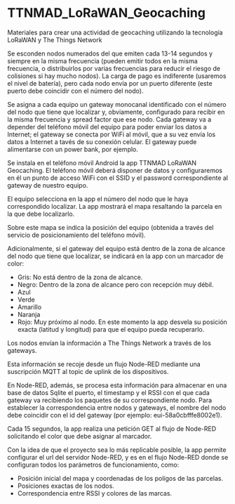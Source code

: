 # TTNMAD_LoRaWAN_Geocaching
Materiales para crear una actividad de geocaching utilizando la tecnología LoRaWAN y The Things Network

Se esconden nodos numerados del que emiten cada 13-14 segundos y siempre en la misma frecuencia (pueden emitir todos en la misma frecuencia, o distribuirlos por varias frecuencias para reducir el riesgo de colisiones si hay mucho nodos). La carga de pago es indiferente (usaremos el nivel de batería), pero cada nodo envía por un puerto diferente (este puerto debe coincidir con el número del nodo).

Se asigna a cada equipo un gateway monocanal identificado con el número del nodo que tiene que localizar y, obviamente, configurado para recibir en la misma frecuencia y spread factor que ese nodo. Cada gateway va a depender del teléfono móvil del equipo para poder enviar los datos a Internet; el gateway se conecta por WiFi al móvil, que a su vez envía los datos a Internet a tavés de su conexión celular. El gateway puede alimentarse con un power bank, por ejemplo.

Se instala en el teléfono móvil Android la app TTNMAD LoRaWAN Geocaching. El teléfono móvil deberá disponer de datos y configuraremos en él un punto de acceso WiFi con el SSID y el password correspondiente al gateway de nuestro equipo.

El equipo selecciona en la app el número del nodo que le haya correspondido localizar. La app mostrará el mapa resaltando la parcela en la que debe localizarlo.

Sobre este mapa se indica la posición del equipo (obtenida a través del servicio de posicionamiento del teléfono móvil).

Adicionalmente, si el gateway del equipo está dentro de la zona de alcance del nodo que tiene que localizar, se indicará en la app con un marcador de color:

- Gris: No está dentro de la zona de alcance.
- Negro: Dentro de la zona de alcance pero con recepción muy débil.
- Azul 
- Verde
- Amarillo
- Naranja
- Rojo: Muy próximo al nodo. En este momento la app desvela su posición exacta (latitud y longitud) para que el equipo pueda recuperarlo.

Los nodos envían la información a The Things Network a través de los gateways.

Esta información se recoje desde un flujo Node-RED mediante una suscripción MQTT al topic de uplink de los dispositivos.

En Node-RED, además, se procesa esta información para almacenar en una base de datos Sqlite el puerto, el timestamp y el RSSI con el que cada gateway va recibiendo los paquetes de su correspondiente nodo. Para establecer la correspondencia entre nodos y gateways, el nombre del nodo debe coincidir con el id del gateway (por ejemplo: eui-58a0cbfffe8002e1).

Cada 15 segundos, la app realiza una petición GET al flujo de Node-RED solicitando el color que debe asignar al marcador.

Con la idea de que el proyecto sea lo más replicable posible, la app permite configurar el url del servidor Node-RED, y es en el flujo Node-RED donde se configuran todos los parámetros de funcionamiento, como:

- Posición inicial del mapa y coordenadas de los polígos de las parcelas.
- Posiciones exactas de los nodos.
- Correspondencia entre RSSI y colores de las marcas.
